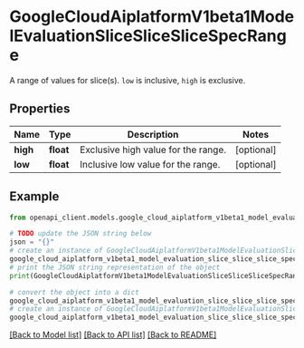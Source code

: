 # GoogleCloudAiplatformV1beta1ModelEvaluationSliceSliceSliceSpecRange

A range of values for slice(s). `low` is inclusive, `high` is exclusive.

## Properties

Name | Type | Description | Notes
------------ | ------------- | ------------- | -------------
**high** | **float** | Exclusive high value for the range. | [optional] 
**low** | **float** | Inclusive low value for the range. | [optional] 

## Example

```python
from openapi_client.models.google_cloud_aiplatform_v1beta1_model_evaluation_slice_slice_slice_spec_range import GoogleCloudAiplatformV1beta1ModelEvaluationSliceSliceSliceSpecRange

# TODO update the JSON string below
json = "{}"
# create an instance of GoogleCloudAiplatformV1beta1ModelEvaluationSliceSliceSliceSpecRange from a JSON string
google_cloud_aiplatform_v1beta1_model_evaluation_slice_slice_slice_spec_range_instance = GoogleCloudAiplatformV1beta1ModelEvaluationSliceSliceSliceSpecRange.from_json(json)
# print the JSON string representation of the object
print(GoogleCloudAiplatformV1beta1ModelEvaluationSliceSliceSliceSpecRange.to_json())

# convert the object into a dict
google_cloud_aiplatform_v1beta1_model_evaluation_slice_slice_slice_spec_range_dict = google_cloud_aiplatform_v1beta1_model_evaluation_slice_slice_slice_spec_range_instance.to_dict()
# create an instance of GoogleCloudAiplatformV1beta1ModelEvaluationSliceSliceSliceSpecRange from a dict
google_cloud_aiplatform_v1beta1_model_evaluation_slice_slice_slice_spec_range_from_dict = GoogleCloudAiplatformV1beta1ModelEvaluationSliceSliceSliceSpecRange.from_dict(google_cloud_aiplatform_v1beta1_model_evaluation_slice_slice_slice_spec_range_dict)
```
[[Back to Model list]](../README.md#documentation-for-models) [[Back to API list]](../README.md#documentation-for-api-endpoints) [[Back to README]](../README.md)


